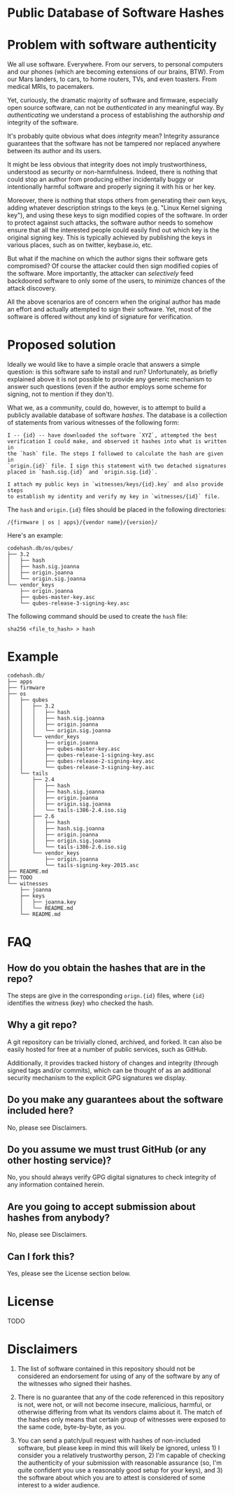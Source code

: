 Public Database of Software Hashes
===================================

# Problem with software authenticity

We all use software. Everywhere. From our servers, to personal computers and our
phones (which are becoming extensions of our brains, BTW). From our Mars
landers, to cars, to home routers, TVs, and even toasters. From medical MRIs, to
pacemakers.

Yet, curiously, the dramatic majority of software and firmware, especially open
source software, can not be _authenticated_ in any meaningful way. By
_authenticating_ we understand a process of establishing the authorship _and_
integrity of the software.

It's probably quite obvious what does _integrity_ mean? Integrity assurance
guarantees that the software has not be tampered nor replaced anywhere between
its author and its users.

It might be less obvious that integrity does not imply trustworthiness,
understood as security or non-harmfulness. Indeed, there is nothing that could
stop an author from producing either incidentally buggy or intentionally harmful
software and properly signing it with his or her key.

Moreover, there is nothing that stops others from generating their own keys,
adding whatever description strings to the keys (e.g. "Linux Kernel signing
key"), and using these keys to sign modified copies of the software. In order to
protect against such attacks, the software author needs to somehow ensure that
all the interested people could easily find out which key is the
original signing key. This is typically achieved by publishing the keys in
various places, such as on twitter, keybase.io, etc.

But what if the machine on which the author signs their software gets
compromised? Of course the attacker could then sign modified copies of the
software. More importantly, the attacker can _selectively_ feed backdoored
software to only some of the users, to minimize chances of the attack discovery.

All the above scenarios are of concern when the original author has made an
effort and actually attempted to sign their software. Yet, most of the software
is offered without any kind of signature for verification.

# Proposed solution

Ideally we would like to have a simple oracle that answers a simple question: is
this software safe to install and run? Unfortunately, as briefly explained above
it is not possible to provide any generic mechanism to answer such questions
(even if the author employs some scheme for signing, not to mention if they
don't).

What we, as a community, could do, however, is to attempt to build a publicly
available database of software _hashes_. The database is a collection of
statements from various witnesses of the following form:

    I -- {id} -- have downloaded the software `XYZ`, attempted the best
    verification I could make, and observed it hashes into what is written in
    the `hash` file. The steps I followed to calculate the hash are given in
    `origin.{id}` file. I sign this statement with two detached signatures
    placed in `hash.sig.{id}` and `origin.sig.{id}`.

    I attach my public keys in `witnesses/keys/{id}.key` and also provide steps
    to establish my identity and verify my key in `witnesses/{id}` file.

The `hash` and `origin.{id}` files should be placed in the following
directories:

    /{firmware | os | apps}/{vendor name}/{version}/

Here's an example:

    codehash.db/os/qubes/
    ├── 3.2
    │   ├── hash
    │   ├── hash.sig.joanna
    │   ├── origin.joanna
    │   └── origin.sig.joanna
    └── vendor_keys
        ├── origin.joanna
        ├── qubes-master-key.asc
        └── qubes-release-3-signing-key.asc


The following command should be used to create the `hash` file:

    sha256 <file_to_hash> > hash


# Example

    codehash.db/
    ├── apps
    ├── firmware
    ├── os
    │   ├── qubes
    │   │   ├── 3.2
    │   │   │   ├── hash
    │   │   │   ├── hash.sig.joanna
    │   │   │   ├── origin.joanna
    │   │   │   └── origin.sig.joanna
    │   │   └── vendor_keys
    │   │       ├── origin.joanna
    │   │       ├── qubes-master-key.asc
    │   │       ├── qubes-release-1-signing-key.asc
    │   │       ├── qubes-release-2-signing-key.asc
    │   │       └── qubes-release-3-signing-key.asc
    │   └── tails
    │       ├── 2.4
    │       │   ├── hash
    │       │   ├── hash.sig.joanna
    │       │   ├── origin.joanna
    │       │   ├── origin.sig.joanna
    │       │   └── tails-i386-2.4.iso.sig
    │       ├── 2.6
    │       │   ├── hash
    │       │   ├── hash.sig.joanna
    │       │   ├── origin.joanna
    │       │   ├── origin.sig.joanna
    │       │   └── tails-i386-2.6.iso.sig
    │       └── vendor_keys
    │           ├── origin.joanna
    │           └── tails-signing-key-2015.asc
    ├── README.md
    ├── TODO
    └── witnesses
        ├── joanna
        ├── keys
        │   ├── joanna.key
        │   └── README.md
        └── README.md

# FAQ

## How do you obtain the hashes that are in the repo?

The steps are give in the corresponding `orign.{id}` files, where `{id}`
identifies the witness (key) who checked the hash.

## Why a git repo?

A git repository can be trivially cloned, archived, and forked. It can also be
easily hosted for free at a number of public services, such as GitHub.

Additionally, it provides tracked history of changes and integrity (through
signed tags and/or commits), which can be thought of as an additional security
mechanism to the explicit GPG signatures we display.

## Do you make any guarantees about the software included here?

No, please see Disclaimers.

## Do you assume we must trust GitHub (or any other hosting service)?

No, you should always verify GPG digital signatures to check integrity of any
information contained herein.

##  Are you going to accept submission about hashes from anybody?

No, please see Disclaimers.

## Can I fork this?

Yes, please see the License section below.

# License

TODO

# Disclaimers

1. The list of software contained in this repository should not be considered an
   endorsement for using of any of the software by any of the witnesses who
   signed their hashes.

2. There is no guarantee that any of the code referenced in this repository is
   not, were not, or will not become insecure, malicious, harmful, or otherwise
   differing from what its vendors claims about it. The match of the hashes only
   means that certain group of witnesses were exposed to the same code,
   byte-by-byte, as you.

3. You can send a patch/pull request with hashes of non-included software, but
   please keep in mind this will likely be ignored, unless 1) I consider you a
   relatively trustworthy person, 2) I'm capable of checking the authenticity of
   your submission with reasonable assurance (so, I'm quite confident you use a
   reasonably good setup for your keys), and 3) the software about which you are
   to attest is considered of some interest to a wider audience.
